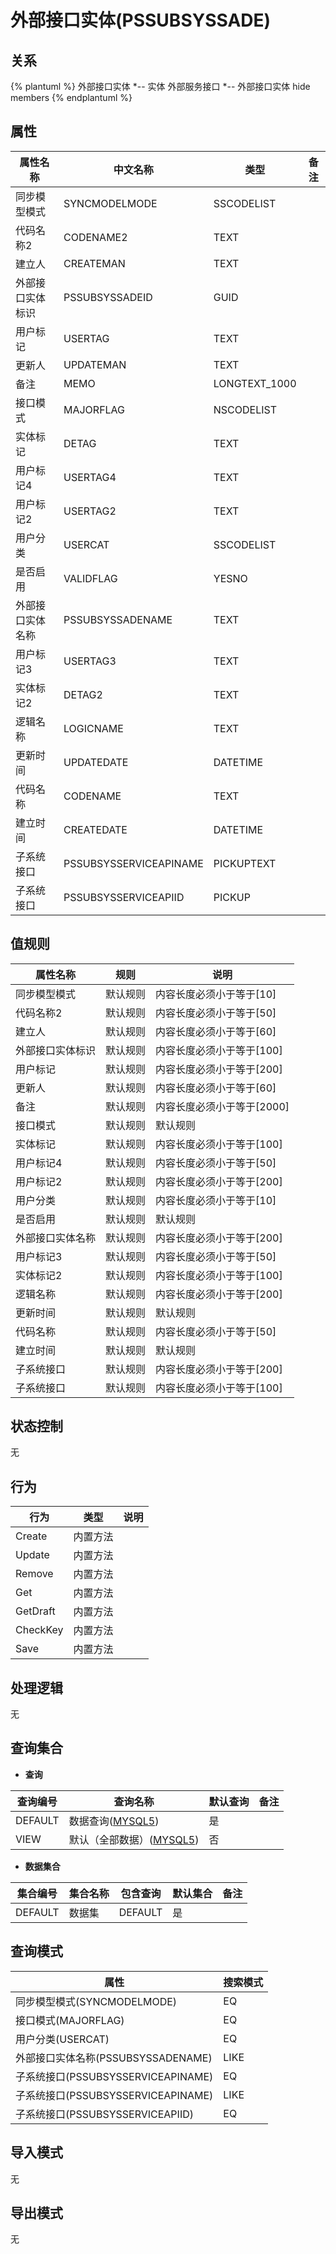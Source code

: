 # 外部接口实体(PSSUBSYSSADE)

  

## 关系
{% plantuml %}
外部接口实体 *-- 实体 
外部服务接口 *-- 外部接口实体 
hide members
{% endplantuml %}

## 属性

| 属性名称        |    中文名称    | 类型     |  备注  |
| --------   |------------| -----   |  -------- | 
|同步模型模式|SYNCMODELMODE|SSCODELIST|&nbsp;|
|代码名称2|CODENAME2|TEXT|&nbsp;|
|建立人|CREATEMAN|TEXT|&nbsp;|
|外部接口实体标识|PSSUBSYSSADEID|GUID|&nbsp;|
|用户标记|USERTAG|TEXT|&nbsp;|
|更新人|UPDATEMAN|TEXT|&nbsp;|
|备注|MEMO|LONGTEXT_1000|&nbsp;|
|接口模式|MAJORFLAG|NSCODELIST|&nbsp;|
|实体标记|DETAG|TEXT|&nbsp;|
|用户标记4|USERTAG4|TEXT|&nbsp;|
|用户标记2|USERTAG2|TEXT|&nbsp;|
|用户分类|USERCAT|SSCODELIST|&nbsp;|
|是否启用|VALIDFLAG|YESNO|&nbsp;|
|外部接口实体名称|PSSUBSYSSADENAME|TEXT|&nbsp;|
|用户标记3|USERTAG3|TEXT|&nbsp;|
|实体标记2|DETAG2|TEXT|&nbsp;|
|逻辑名称|LOGICNAME|TEXT|&nbsp;|
|更新时间|UPDATEDATE|DATETIME|&nbsp;|
|代码名称|CODENAME|TEXT|&nbsp;|
|建立时间|CREATEDATE|DATETIME|&nbsp;|
|子系统接口|PSSUBSYSSERVICEAPINAME|PICKUPTEXT|&nbsp;|
|子系统接口|PSSUBSYSSERVICEAPIID|PICKUP|&nbsp;|

## 值规则
| 属性名称    | 规则    |  说明  |
| --------   |------------| ----- | 
|同步模型模式|默认规则|内容长度必须小于等于[10]|
|代码名称2|默认规则|内容长度必须小于等于[50]|
|建立人|默认规则|内容长度必须小于等于[60]|
|外部接口实体标识|默认规则|内容长度必须小于等于[100]|
|用户标记|默认规则|内容长度必须小于等于[200]|
|更新人|默认规则|内容长度必须小于等于[60]|
|备注|默认规则|内容长度必须小于等于[2000]|
|接口模式|默认规则|默认规则|
|实体标记|默认规则|内容长度必须小于等于[100]|
|用户标记4|默认规则|内容长度必须小于等于[50]|
|用户标记2|默认规则|内容长度必须小于等于[200]|
|用户分类|默认规则|内容长度必须小于等于[10]|
|是否启用|默认规则|默认规则|
|外部接口实体名称|默认规则|内容长度必须小于等于[200]|
|用户标记3|默认规则|内容长度必须小于等于[50]|
|实体标记2|默认规则|内容长度必须小于等于[100]|
|逻辑名称|默认规则|内容长度必须小于等于[200]|
|更新时间|默认规则|默认规则|
|代码名称|默认规则|内容长度必须小于等于[50]|
|建立时间|默认规则|默认规则|
|子系统接口|默认规则|内容长度必须小于等于[200]|
|子系统接口|默认规则|内容长度必须小于等于[100]|

## 状态控制

无


## 行为
| 行为    | 类型    |  说明  |
| --------   |------------| ----- | 
|Create|内置方法|&nbsp;|
|Update|内置方法|&nbsp;|
|Remove|内置方法|&nbsp;|
|Get|内置方法|&nbsp;|
|GetDraft|内置方法|&nbsp;|
|CheckKey|内置方法|&nbsp;|
|Save|内置方法|&nbsp;|

## 处理逻辑
无

## 查询集合

* **查询**

| 查询编号 | 查询名称       | 默认查询 |   备注|
| --------  | --------   | --------   | ----- |
|DEFAULT|数据查询([MYSQL5](../../appendix/query_MYSQL5.md#PSSubSysSADE_Default))|是|&nbsp;|
|VIEW|默认（全部数据）([MYSQL5](../../appendix/query_MYSQL5.md#PSSubSysSADE_View))|否|&nbsp;|

* **数据集合**

| 集合编号 | 集合名称   |  包含查询  | 默认集合 |   备注|
| --------  | --------   | -------- | --------   | ----- |
|DEFAULT|数据集|DEFAULT|是|&nbsp;|

## 查询模式
| 属性      |    搜索模式     |
| --------   |------------|
|同步模型模式(SYNCMODELMODE)|EQ|
|接口模式(MAJORFLAG)|EQ|
|用户分类(USERCAT)|EQ|
|外部接口实体名称(PSSUBSYSSADENAME)|LIKE|
|子系统接口(PSSUBSYSSERVICEAPINAME)|EQ|
|子系统接口(PSSUBSYSSERVICEAPINAME)|LIKE|
|子系统接口(PSSUBSYSSERVICEAPIID)|EQ|

## 导入模式
无


## 导出模式
无
